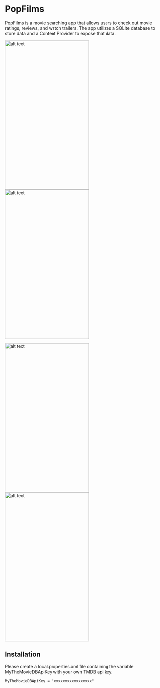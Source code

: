 # PopFilms

PopFilms is a movie searching app that allows users to check out movie ratings, reviews, and watch trailers. The app utilizes a SQLite database to store data and a Content Provider to expose that data.

<img src="https://cloud.githubusercontent.com/assets/24646741/23986333/d079b348-09e0-11e7-84e3-ef7d69772877.png" alt="alt text" width="270" height="480"> <img src="https://cloud.githubusercontent.com/assets/24646741/23986335/d086aeae-09e0-11e7-9a0f-aaa6b64857b2.png" alt="alt text" width="270" height="480"> 

<img src="https://cloud.githubusercontent.com/assets/24646741/23986337/d0d6554e-09e0-11e7-9eb7-801237cba9cf.png" alt="alt text" width="270" height="480"> <img src="https://cloud.githubusercontent.com/assets/24646741/23986334/d08674ac-09e0-11e7-847f-138c24623a83.png" alt="alt text" width="270" height="480"> 

## Installation

Please create a local.properties.xml file containing the variable MyTheMovieDBApiKey with your own TMDB api key.
```
MyTheMovieDBApiKey = "xxxxxxxxxxxxxxxxx"
```

